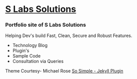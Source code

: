 # [S Labs Solutions](https://slabs.tech/)


### Portfolio site of S Labs Solutions

Helping Dev's build Fast, Clean, Secure and Robust Features.

* Technology Blog
* Plugin's
* Sample Code 
* Consultation via Queries



Theme Courtesy- Michael Rose [So Simple -  Jekyll Plugin](https://mmistakes.github.io/minimal-mistakes/)
